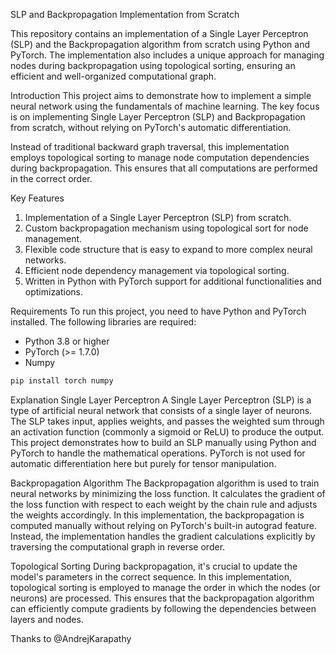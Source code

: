 SLP and Backpropagation Implementation from Scratch

This repository contains an implementation of a Single Layer Perceptron (SLP) and the Backpropagation algorithm from scratch using Python and PyTorch. The implementation also includes a unique approach for managing nodes during backpropagation using topological sorting, ensuring an efficient and well-organized computational graph.

Introduction
This project aims to demonstrate how to implement a simple neural network using the fundamentals of machine learning. The key focus is on implementing Single Layer Perceptron (SLP) and Backpropagation from scratch, without relying on PyTorch's automatic differentiation.

Instead of traditional backward graph traversal, this implementation employs topological sorting to manage node computation dependencies during backpropagation. This ensures that all computations are performed in the correct order.

Key Features
1. Implementation of a Single Layer Perceptron (SLP) from scratch.
2. Custom backpropagation mechanism using topological sort for node management.
3. Flexible code structure that is easy to expand to more complex neural networks.
4. Efficient node dependency management via topological sorting.
5. Written in Python with PyTorch support for additional functionalities and optimizations.

Requirements
To run this project, you need to have Python and PyTorch installed. The following libraries are required:

* Python 3.8 or higher
* PyTorch (>= 1.7.0)
* Numpy

```bash
pip install torch numpy
```

Explanation
Single Layer Perceptron
A Single Layer Perceptron (SLP) is a type of artificial neural network that consists of a single layer of neurons. The SLP takes input, applies weights, and passes the weighted sum through an activation function (commonly a sigmoid or ReLU) to produce the output.
This project demonstrates how to build an SLP manually using Python and PyTorch to handle the mathematical operations. PyTorch is not used for automatic differentiation here but purely for tensor manipulation.

Backpropagation Algorithm
The Backpropagation algorithm is used to train neural networks by minimizing the loss function. It calculates the gradient of the loss function with respect to each weight by the chain rule and adjusts the weights accordingly.
In this implementation, the backpropagation is computed manually without relying on PyTorch's built-in autograd feature. Instead, the implementation handles the gradient calculations explicitly by traversing the computational graph in reverse order.

Topological Sorting
During backpropagation, it's crucial to update the model's parameters in the correct sequence. In this implementation, topological sorting is employed to manage the order in which the nodes (or neurons) are processed. This ensures that the backpropagation algorithm can efficiently compute gradients by following the dependencies between layers and nodes.

Thanks to @AndrejKarapathy
